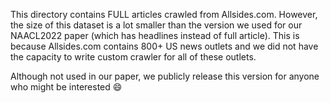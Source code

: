 This directory contains FULL articles crawled from Allsides.com. However, the size of this dataset is a lot smaller than the version we used for our NAACL2022 paper (which has headlines instead of full article). This is because Allsides.com contains 800+ US news outlets and we did not have the capacity to write custom crawler for all of these outlets. 

Although not used in our paper, we publicly release this version for anyone who might be interested :smile: